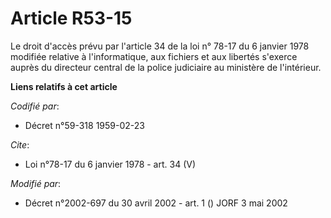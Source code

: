 # Article R53-15

Le droit d'accès prévu par l'article 34 de la loi n° 78-17 du 6 janvier 1978 modifiée relative à l'informatique, aux fichiers
et aux libertés s'exerce auprès du directeur central de la police judiciaire au ministère de l'intérieur.

**Liens relatifs à cet article**

_Codifié par_:

  - Décret n°59-318 1959-02-23

_Cite_:

  - Loi n°78-17 du 6 janvier 1978 - art. 34 (V)

_Modifié par_:

  - Décret n°2002-697 du 30 avril 2002 - art. 1 () JORF 3 mai 2002
